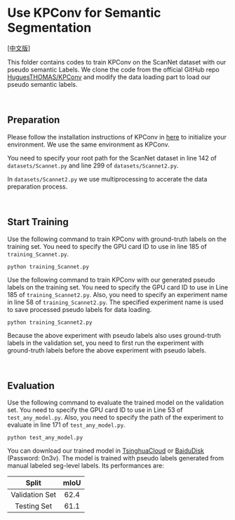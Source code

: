 # Use KPConv for Semantic Segmentation

[[中文版]](README_zh.md)

This folder contains codes to train KPConv on the ScanNet dataset with our pseudo semantic Labels. We clone the code from the official GitHub repo [HuguesTHOMAS/KPConv](https://github.com/HuguesTHOMAS/KPConv) and modify the data loading part to load our pseudo semantic labels. 

&nbsp;

## Preparation

Please follow the installation instructions of KPConv in [here](https://github.com/HuguesTHOMAS/KPConv#installation) to initialize your environment. We use the same environment as KPConv.

You need to specify your root path for the ScanNet dataset in line 142 of `datasets/Scannet.py` and line 299 of `datasets/Scannet2.py`.

In `datasets/Scannet2.py` we use multiprocessing to accerate the data preparation process.

&nbsp;

## Start Training

Use the following command to train KPConv with ground-truth labels on the training set. You need to specify the GPU card ID to use in line 185 of `training_Scannet.py`.

```
python training_Scannet.py
```

Use the following command to train KPConv with our generated pseudo labels on the training set. You need to specify the GPU card ID to use in Line 185 of `training_Scannet2.py`. Also, you need to specify an experiment name in line 58 of `training_Scannet2.py`. The specified experiment name is used to save processed pseudo labels for data loading.

```
python training_Scannet2.py
```

Because the above experiment with pseudo labels also uses ground-truth labels in the validation set, you need to first run the experiment with ground-truth labels before the above experiment with pseudo labels. 

&nbsp;

## Evaluation

Use the following command to evaluate the trained model on the validation set. You need to specify the GPU card ID to use in Line 53 of `test_any_model.py`. Also, you need to specify the path of the experiment to evaluate in line 171 of `test_any_model.py`.

```
python test_any_model.py
```

You can download our trained model in [TsinghuaCloud](https://cloud.tsinghua.edu.cn/f/0aff8985e7184e2b8d2f/) or [BaiduDisk](https://pan.baidu.com/s/1KIZEEx4TVL4mDL79A6vCPw) (Password: 0n3v). The model is trained with pseudo labels generated from manual labeled seg-level labels. Its performances are:

| Split | mIoU |
| :---: | :---: | 
| Validation Set | 62.4 | 
| Testing Set | 61.1 | 
